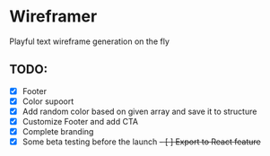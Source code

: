 # Wireframer

Playful text wireframe generation on the fly

## TODO:

- [x] Footer
- [x] Color supoort
- [x] Add random color based on given array and save it to structure
- [x] Customize Footer and add CTA
- [x] Complete branding
- [x] Some beta testing before the launch
~~- [ ] Export to React feature~~
